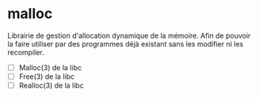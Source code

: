 # malloc

Librairie de gestion d'allocation dynamique de la mémoire. Afin de pouvoir la faire utiliser par des programmes déjà existant sans les modifier ni les recompiler.
- [ ] Malloc(3) de la libc
- [ ] Free(3) de la libc
- [ ] Realloc(3) de la libc
